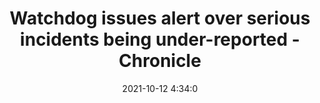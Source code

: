 ---
"title": "Watchdog issues alert over serious incidents being under-reported - Chronicle"
"date": "2021-10-12 4:34:0"
"feed_name": "GOOGLENEWSMINING"
"feed_website": "https://news.google.com/search?q=mining%2Bincident&hl=en-US&gl=US&ceid=US:en"
"feed_rss": "https://news.google.com/rss/search?q=mining%2Bincident&hl=en-US&gl=US&ceid=US:en"
"link": "https://www.thechronicle.com.au/news/queensland/mackay/coal-mines-inspectorate-issues-bulletin-after-audit-finds-hpi-underreporting/news-story/3c690c64ef0758f2f6af23dd89adbbe6"
"source": "{'href': 'https://www.thechronicle.com.au', 'title': 'Chronicle'}"
"file": "_posts/2021-1-1-99ceb68b960920fc49acfef8c5ef52e0de5a67c6.md"
"accident": "0"
"drilling": "0"
"dead": "0"
"injured": "0"
"arrested": "0"
"place": "unknown place"
"where": "unknown site"
"causes": "unknown"
"place_uri": "unknown place"
---